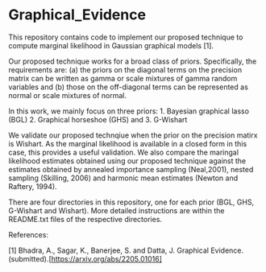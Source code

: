 # Graphical_Evidence

This repository contains code to implement our proposed technique to compute marginal likelihood in Gaussian graphical models [1]. 

Our proposed technique works for a broad class of priors. Specifically, the requirements are: (a) the priors on the diagonal terms 
on the precision matrix can be written as gamma or scale mixtures of gamma random variables and (b) those on the off-diagonal terms 
can be represented as normal or scale mixtures of normal. 

In this work, we mainly focus on three priors:
    1. Bayesian graphical lasso (BGL) 
    2. Graphical horseshoe (GHS) and 
    3. G-Wishart

We validate our proposed technqiue when the prior on the precision matirx is Wishart. As the marginal likelihood is available in a closed form 
in this case, this provides a useful validation. We also compare the maringal likelihood estimates obtained using our proposed technique against
the estimates obtained by annealed importance sampling (Neal,2001), nested sampling (Skilling, 2006) and harmonic mean estimates (Newton and Raftery, 1994). 

There are four directories in this repository, one for each prior (BGL, GHS, G-Wishart and Wishart). More detailed instructions are within the README.txt files
of the respective directories. 

References:

[1] Bhadra, A., Sagar, K., Banerjee, S. and Datta, J. Graphical Evidence. (submitted).[https://arxiv.org/abs/2205.01016]
